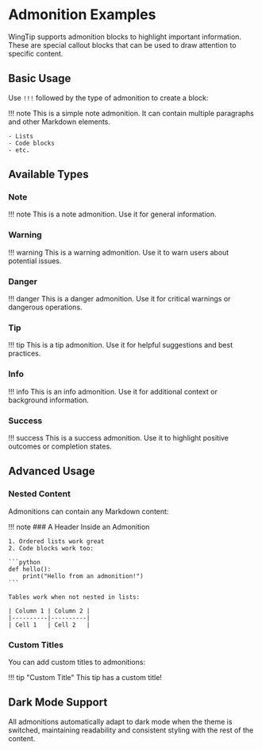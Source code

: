 # Admonition Examples

WingTip supports admonition blocks to highlight important information. These are special callout blocks that can be used to draw attention to specific content.

## Basic Usage

Use `!!!` followed by the type of admonition to create a block:

!!! note
    This is a simple note admonition.
    It can contain multiple paragraphs and other Markdown elements.

    - Lists
    - Code blocks
    - etc.

## Available Types

### Note
!!! note
    This is a note admonition. Use it for general information.

### Warning
!!! warning
    This is a warning admonition. Use it to warn users about potential issues.

### Danger
!!! danger
    This is a danger admonition. Use it for critical warnings or dangerous operations.

### Tip
!!! tip
    This is a tip admonition. Use it for helpful suggestions and best practices.

### Info
!!! info
    This is an info admonition. Use it for additional context or background information.

### Success
!!! success
    This is a success admonition. Use it to highlight positive outcomes or completion states.

## Advanced Usage

### Nested Content

Admonitions can contain any Markdown content:

!!! note
    ### A Header Inside an Admonition

    1. Ordered lists work great
    2. Code blocks work too:

    ```python
    def hello():
        print("Hello from an admonition!")
    ```

    Tables work when not nested in lists:

    | Column 1 | Column 2 |
    |----------|----------|
    | Cell 1   | Cell 2   |

### Custom Titles

You can add custom titles to admonitions:

!!! tip "Custom Title"
    This tip has a custom title!

## Dark Mode Support

All admonitions automatically adapt to dark mode when the theme is switched, maintaining readability and consistent styling with the rest of the content.
